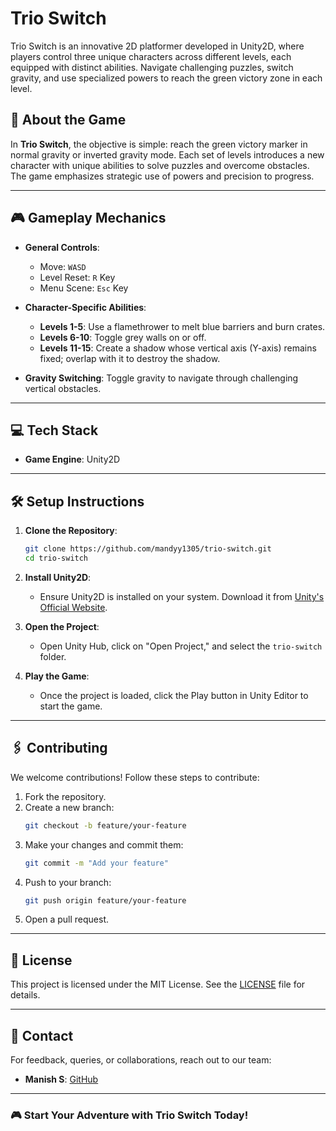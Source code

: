 # Trio Switch

Trio Switch is an innovative 2D platformer developed in Unity2D, where players control three unique characters across different levels, each equipped with distinct abilities. Navigate challenging puzzles, switch gravity, and use specialized powers to reach the green victory zone in each level.


## 🚀 About the Game

In **Trio Switch**, the objective is simple: reach the green victory marker in normal gravity or inverted gravity mode. Each set of levels introduces a new character with unique abilities to solve puzzles and overcome obstacles. The game emphasizes strategic use of powers and precision to progress.

---

## 🎮 Gameplay Mechanics

- **General Controls**:  
  - Move: `WASD`  
  - Level Reset: `R` Key  
  - Menu Scene: `Esc` Key  

- **Character-Specific Abilities**:  
  - **Levels 1-5**: Use a flamethrower to melt blue barriers and burn crates.  
  - **Levels 6-10**: Toggle grey walls on or off.  
  - **Levels 11-15**: Create a shadow whose vertical axis (Y-axis) remains fixed; overlap with it to destroy the shadow.  

- **Gravity Switching**: Toggle gravity to navigate through challenging vertical obstacles.  

---

## 💻 Tech Stack

- **Game Engine**: Unity2D

---

## 🛠️ Setup Instructions

1. **Clone the Repository**:
   ```bash
   git clone https://github.com/mandyy1305/trio-switch.git
   cd trio-switch
   ```

2. **Install Unity2D**:
   - Ensure Unity2D is installed on your system. Download it from [Unity's Official Website](https://unity.com/).

3. **Open the Project**:
   - Open Unity Hub, click on "Open Project," and select the `trio-switch` folder.

4. **Play the Game**:
   - Once the project is loaded, click the Play button in Unity Editor to start the game.

---

## 🖇️ Contributing

We welcome contributions! Follow these steps to contribute:

1. Fork the repository.
2. Create a new branch:
   ```bash
   git checkout -b feature/your-feature
   ```
3. Make your changes and commit them:
   ```bash
   git commit -m "Add your feature"
   ```
4. Push to your branch:
   ```bash
   git push origin feature/your-feature
   ```
5. Open a pull request.

---

## 📜 License

This project is licensed under the MIT License. See the [LICENSE](LICENSE) file for details.

---

## 📧 Contact

For feedback, queries, or collaborations, reach out to our team:

- **Manish S**: [GitHub](https://github.com/mandyy1305)  

---

### 🎮 Start Your Adventure with Trio Switch Today!
